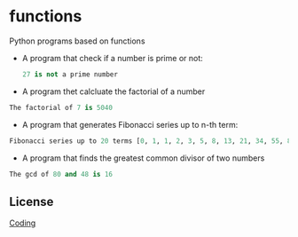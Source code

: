 # functions
Python programs based on functions

* A program that check if a number is prime or not:
  ```python
  27 is not a prime number
  ```
 
 * A program thet calcluate the factorial of a number
  ```python
  The factorial of 7 is 5040
  ```
 
 * A program that generates Fibonacci series up to n-th term:
  ```python
  Fibonacci series up to 20 terms [0, 1, 1, 2, 3, 5, 8, 13, 21, 34, 55, 89, 144, 233, 377, 610, 987, 1597, 2584, 4181]
  ```
 
 * A program that finds the greatest common divisor of two numbers
  ```python
  The gcd of 80 and 48 is 16
  ```
 ## License

[Coding](https://www.clcoding.com/)
